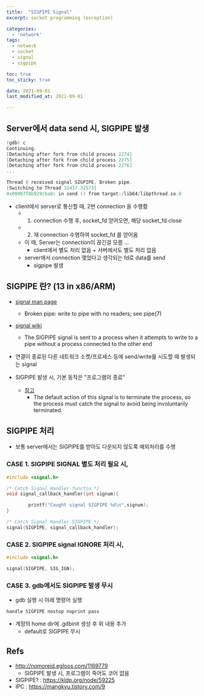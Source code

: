 ```yaml
---
title:  "SIGPIPE Signal"
excerpt: socket programming (exception)

categories:
  - 'network'
tags:
  - network
  - socket
  - signal
  - sigpipe

toc: true
toc_sticky: true

date: 2021-09-01
last_modified_at: 2021-09-01

---
```


## Server에서 data send 시, SIGPIPE 발생

```cpp
(gdb) c
Continuing.
[Detaching after fork from child process 2274]
[Detaching after fork from child process 2275]
[Detaching after fork from child process 2276]
...

Thread 8 received signal SIGPIPE, Broken pipe.
[Switching to Thread 32437.32573]
0x00007f8b929cba8c in send () from target:/lib64/libpthread.so.0
```

* client에서 server로 통신할 때, 2번 connection 을 수행함
    + 1. connection 수행 후, socket_fd 얻어오면, 해당 socket_fd close
    + 2. 재 connection 수행하여 socket_fd 를 얻어옴
    + 이 때, Server는 connection이 끊긴걸 모름 ...
        - client에서 별도 처리 없음 + 서버에서도 별도 처리 없음
    + server에서 connection 맺었다고 생각되는 fd로 data를 send
        - sigpipe 발생

## SIGPIPE 란? (13 in x86/ARM)

* [signal man page](https://man7.org/linux/man-pages/man7/signal.7.html)
    - Broken pipe: write to pipe with no readers; see pipe(7)

* [signal wiki](https://en.wikipedia.org/wiki/Signal_(IPC))
    - The SIGPIPE signal is sent to a process when it attempts to write to a pipe without a process connected to the other end

* 연결이 종료된 다른 네트워크 소켓/프로세스 등에 send/write를 시도할 때 발생되는 signal

* SIGPIPE 발생 시, 기본 동작은 "프로그램의 종료"
    + [참고](https://www.masterraghu.com/subjects/np/introduction/unix_network_programming_v1.3/ch05lev1sec13.html)
        - The default action of this signal is to terminate the process, so the process must catch the signal to avoid being involuntarily terminated.

## SIGPIPE 처리

* 보통 server에서는 SIGPIPE를 받아도 다운되지 않도록 예외처리를 수행

### CASE 1. SIGPIPE SIGNAL 별도 처리 필요 시,

```cpp
#include <signal.h>

/* Catch Signal Handler functio */
void signal_callback_handler(int signum){

        printf("Caught signal SIGPIPE %d\n",signum);
}

/* Catch Signal Handler SIGPIPE */
signal(SIGPIPE, signal_callback_handler);
```

### CASE 2. SIGPIPE signal IGNORE 처리 시,

```cpp
#include <signal.h>

signal(SIGPIPE, SIG_IGN);
```

### CASE 3. gdb에서도 SIGPIPE 발생 무시

* gdb 실행 시 아래 명령어  실행

```
handle SIGPIPE nostop noprint pass
```

* 계정의 home dir에 .gdbinit 생성 후 위 내용 추가
    + default로 SIGPIPE 무시


## Refs

* http://nomoreid.egloos.com/1169779
    + SIGPIPE 발생 시, 프로그램이 죽어도 코어 없음
* SIGPIPE? : https://kldp.org/node/59225
* IPC : https://mangkyu.tistory.com/9
